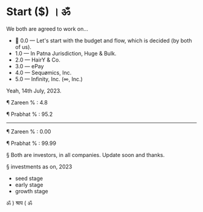 # Start ($) । ॐ
We both are agreed to work on...

 - 💯 0.0 — Let's start with the budget and flow, which is decided (by both of us).
 - 1.0 — In Patna Jurisdiction, Huge & Bulk.
 - 2.0 — HairY & Co.
 - 3.0 — ePay
 - 4.0 — Sequømics, Inc.
 - 5.0 — Infinity, Inc. (∞, Inc.) 

Yeah, 14th July, 2023.

¶ Zareen % : 4.8

¶ Prabhat % : 95.2

-------------------
¶ Zareen % : 0.00

¶ Prabhat % : 99.99

§ Both are investors, in all companies. Update soon and thanks.

§ investments as on, 2023
- seed stage
- early stage
- growth stage

ॐ ) श्राप ( ॐ

